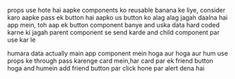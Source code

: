 props use hote hai aapke components ko reusable banana ke liye, consider karo aapke pass ek button hai aapko us button ko alag alag jagah daalna hai app mein, toh aap ek button component banye and uska data hard coded karne ki jagah parent component se send karde and child component par use kar le


humara data actually main app component mein hoga aur hoga aur hum use props ke through pass karenge card mein,har card par ek friend button hoga and humein add friend button par click hone par alert dena hai
